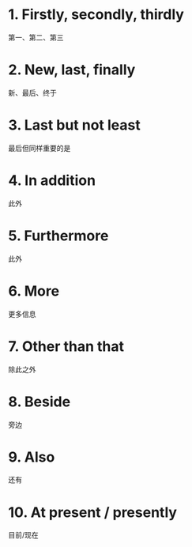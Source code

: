# 1. Firstly, secondly, thirdly
第一、第二、第三
# 2. New, last, finally
新、最后、终于
# 3. Last but not least
最后但同样重要的是
# 4. In addition
此外
# 5. Furthermore
此外
# 6. More
更多信息
# 7. Other than that
除此之外
# 8. Beside
旁边
# 9. Also
还有
# 10. At present / presently
目前/现在